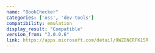 ```yaml
---
name: "BookChecker"
categories: ['oss', 'dev-tools']
compatibility: emulation
display_result: "Compatible"
version_from: "3.0.0.6"
link: https://apps.microsoft.com/detail/9WZDNCRFK15R
---
```

